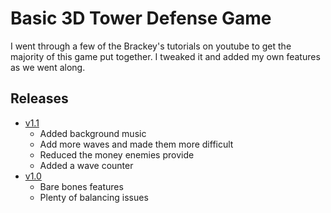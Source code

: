 # Basic 3D Tower Defense Game
I went through a few of the Brackey's tutorials on youtube to get the majority of this game put together. I tweaked it and added my own features as we went along.

## Releases
- [v1.1](Releases/basic-tower-defense-2021-10-20_f22c854_v1_1.zip)
  - Added background music
  - Add more waves and made them more difficult
  - Reduced the money enemies provide
  - Added a wave counter
- [v1.0](Releases/basic-tower-defense-2021-10-20-329e720-v1_0.zip)
  - Bare bones features
  - Plenty of balancing issues
